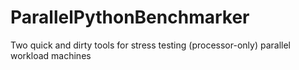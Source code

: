 # ParallelPythonBenchmarker
Two quick and dirty tools for stress testing (processor-only) parallel workload machines
